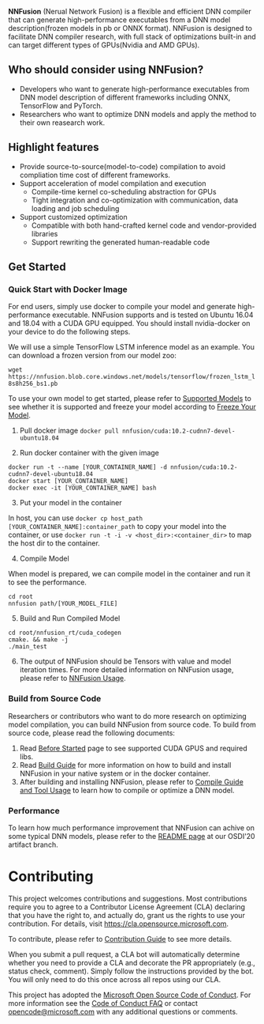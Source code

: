 **NNFusion** (Nerual Network Fusion) is a flexible and efficient DNN compiler that can generate high-performance executables from a DNN model description(frozen models in pb or ONNX format). NNFusion is designed to facilitate DNN compiler research, with full stack of optimizations built-in and can target different types of GPUs(Nvidia and AMD GPUs).

## Who should consider using NNFusion?
- Developers who want to generate high-performance executables from DNN model description of different frameworks including ONNX, TensorFlow and PyTorch.
- Researchers who want to optimize DNN models and apply the method to their own reasearch work.

## Highlight features
- Provide source-to-source(model-to-code) compilation to avoid compliation time cost of different frameworks.
- Support acceleration of model compilation and execution 
  - Compile-time kernel co-scheduling abstraction for GPUs
  - Tight integration and co-optimization with communication, data loading and job scheduling
- Support customized optimization 
  - Compatible with both hand-crafted kernel code and vendor-provided libraries
  - Support rewriting the generated human-readable code

## Get Started
### Quick Start with Docker Image
For end users, simply use docker to compile your model and generate high-performance executable.
NNFusion supports and is tested on Ubuntu 16.04 and 18.04 with a CUDA GPU equipped. You should install nvidia-docker on your device to do the following steps.

We will use a simple TensorFlow LSTM inference model as an example. You can download a frozen version from our model zoo:

`wget https://nnfusion.blob.core.windows.net/models/tensorflow/frozen_lstm_l8s8h256_bs1.pb`

To use your own model to get started, please refer to [Supported Models]() to see whether it is supported and freeze your model according to [Freeze Your Model](https://github.com/microsoft/nnfusion/wiki/1.1-Freeze-TensorFlow-Models).

1. Pull docker image
`docker pull nnfusion/cuda:10.2-cudnn7-devel-ubuntu18.04`

2. Run docker container with the given image

```
docker run -t --name [YOUR_CONTAINER_NAME] -d nnfusion/cuda:10.2-cudnn7-devel-ubuntu18.04
docker start [YOUR_CONTAINER_NAME]
docker exec -it [YOUR_CONTAINER_NAME] bash
```
3. Put your model in the container

In host, you can use `docker cp host_path [YOUR_CONTAINER_NAME]:container_path` to copy your model into the container, or use `docker run -t -i -v <host_dir>:<container_dir>` to map the host dir to the container.

4. Compile Model

When model is prepared, we can compile model in the container and run it to see the performance.
```
cd root
nnfusion path/[YOUR_MODEL_FILE]
```
5. Build and Run Compiled Model

```
cd root/nnfusion_rt/cuda_codegen
cmake. && make -j
./main_test
```
6. The output of NNFusion should be Tensors with value and model iteration times.
For more detailed information on NNFusion usage, please refer to [NNFusion Usage](https://github.com/microsoft/nnfusion/wiki/3.-Compile-a-Tensorflow-model-with-NNFusion).

### Build from Source Code
Researchers or contributors who want to do more research on optimizing model compilation, you can build NNFusion from source code.
To build from source code, please read the following documents:
1. Read [Before Started](https://github.com/microsoft/nnfusion/wiki/1.-Before-Started) page to see supported CUDA GPUS and required libs. 
2. Read [Build Guide](https://github.com/microsoft/nnfusion/wiki/2.-Build-Guide) for more information on how to build and install NNFusion in your native system or in the docker container.
3. After building and installing NNFusion, please refer to [Compile Guide and Tool Usage](https://github.com/microsoft/nnfusion/wiki/3.-Compile-a-Tensorflow-model-with-NNFusion) to learn how to compile or optimize a DNN model.

### Performance

To learn how much performance improvement that NNFusion can achive on some typical DNN models, please refer to the [README page](https://github.com/microsoft/nnfusion/blob/osdi20_artifact/artifacts/README.md) at our OSDI'20 artifact branch. 

# Contributing

This project welcomes contributions and suggestions.  Most contributions require you to agree to a
Contributor License Agreement (CLA) declaring that you have the right to, and actually do, grant us
the rights to use your contribution. For details, visit https://cla.opensource.microsoft.com.

To contribute, please refer to [Contribution Guide](https://github.com/microsoft/nnfusion/wiki/4.-Guide-for-Contributors) to see more details.

When you submit a pull request, a CLA bot will automatically determine whether you need to provide
a CLA and decorate the PR appropriately (e.g., status check, comment). Simply follow the instructions
provided by the bot. You will only need to do this once across all repos using our CLA.

This project has adopted the [Microsoft Open Source Code of Conduct](https://opensource.microsoft.com/codeofconduct/).
For more information see the [Code of Conduct FAQ](https://opensource.microsoft.com/codeofconduct/faq/) or
contact [opencode@microsoft.com](mailto:opencode@microsoft.com) with any additional questions or comments.
